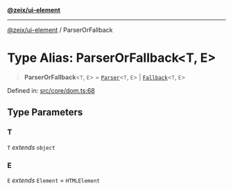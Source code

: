 [**@zeix/ui-element**](../README.md)

***

[@zeix/ui-element](../globals.md) / ParserOrFallback

# Type Alias: ParserOrFallback\<T, E\>

> **ParserOrFallback**\<`T`, `E`\> = [`Parser`](Parser.md)\<`T`, `E`\> \| [`Fallback`](Fallback.md)\<`T`, `E`\>

Defined in: [src/core/dom.ts:68](https://github.com/zeixcom/ui-element/blob/0d1d8bcd09361c4e51ed49d4aa52794efffd13c3/src/core/dom.ts#L68)

## Type Parameters

### T

`T` *extends* `object`

### E

`E` *extends* `Element` = `HTMLElement`
